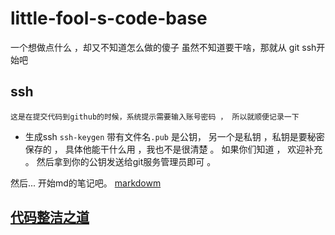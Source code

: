 # little-fool-s-code-base
一个想做点什么 ，却又不知道怎么做的傻子 
虽然不知道要干啥，那就从 git ssh开始吧 

## ssh 
  `这是在提交代码到github的时候，系统提示需要输入账号密码 ， 所以就顺便记录一下`
 * 生成ssh `ssh-keygen` 带有文件名`.pub` 是公钥， 另一个是私钥 ，私钥是要秘密保存的 ， 具体他能干什么用 ，我也不是很清楚 。 如果你们知道 ， 欢迎补充 。 然后拿到你的公钥发送给git服务管理员即可 。

然后... 开始md的笔记吧。 [markdowm](./markdown.md)

## [代码整洁之道](./javascript/neatCode.md)

